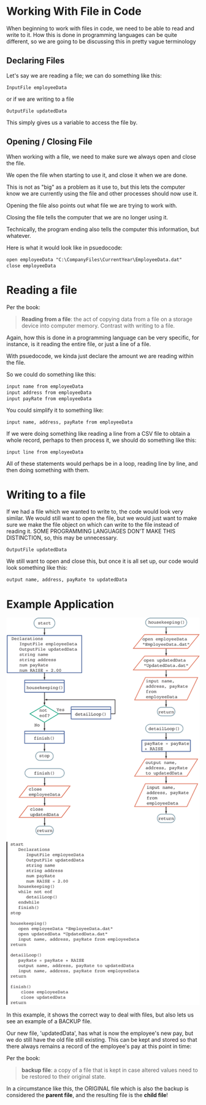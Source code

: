 # Working With File in Code

When beginning to work with files in code, we need to be able to read and write to it.
How this is done in programming languages can be quite different, so 
we are going to be discussing this in pretty vague terminology

## Declaring Files

Let's say we are reading a file; we can do something like this:

```
InputFile employeeData
```

or if we are writing to a file
```
OutputFile updatedData
```

This simply gives us a variable to access the file by.

## Opening / Closing File

When working with a file, we need to make sure we always open and close the file.

We open the file when starting to use it, and close it when we are done.

This is not as "big" as a problem as it use to, but
this lets the computer know we are currently using the file and 
other processes should now use it.


Opening the file also points out what file we are trying to work with.

Closing the file tells the computer that we are no longer using it.

Technically, the program ending also tells the computer this information, but whatever.


Here is what it would look like in psuedocode:
```
open employeeData "C:\CompanyFiles\CurrentYear\EmployeeData.dat"
close employeeData
```

# Reading a file

Per the book:
> **Reading from a file**: the act of copying data from a file on a storage device into computer memory. Contrast with writing to a file.

Again, how this is done in a programming language can be very specific, for instance, is it reading the entire file, or just
a line of a file.

With psuedocode, we kinda just declare the amount we are reading within the file.

So we could do something like this:
```
input name from employeeData
input address from employeeData
input payRate from employeeData
```

You could simplify it to something like:
```
input name, address, payRate from employeeData
```

If we were doing something like reading a line from a CSV file to obtain a whole record, perhaps to then process it,
we should do something like this:

```
input line from employeeData
```

All of these statements would perhaps be in a loop, reading line by line, and then doing something with them.




# Writing to a file


If we had a file which we wanted to write to, the code would look very similar.
We would still want to open the file, but we would just want to make sure we make
the file object on which can write to the file instead of reading it. SOME PROGRAMMING
LANGUAGES DON'T MAKE THIS DISTINCTION, so, this may be unnecessary.

```
OutputFile updatedData
```

We still want to open and close this, but once it is all set up, our code would look something like this:

```
output name, address, payRate to updatedData
```

# Example Application


![working_on_file_from_book.png](asset/working_on_file_from_book.png)


In this example, it shows the correct way to deal with files, but also lets us see
an example of a BACKUP file.

Our new file, 'updatedData', has what is now the employee's new pay, but we do still have
the old file still existing. This can be kept and stored so that there always remains a record of the
employee's pay at this point in time:

Per the book:
> **backup file**: a copy of a file that is kept in case altered values need to be restored to their original state.

In a circumstance like this, the ORIGINAL file which is also the backup is considered the **parent file**, and 
the resulting file is the **child file**!

